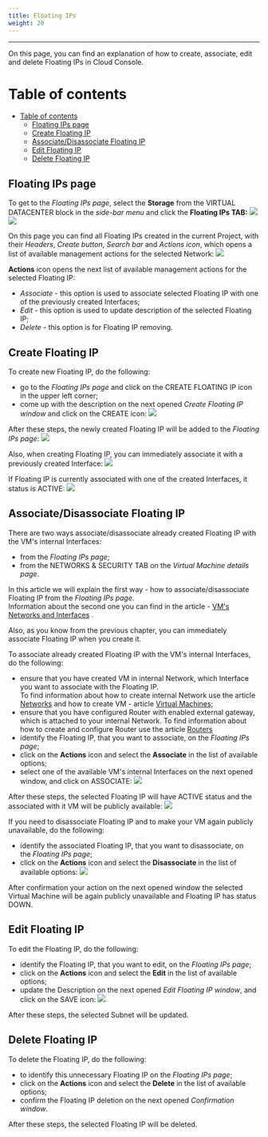 ```yaml
---
title: Floating IPs
weight: 20
---
```

___
On this page, you can find an explanation of how to create, associate, edit and delete Floating IPs in Cloud Console.

# Table of contents
- [Table of contents](#table-of-contents)
  - [Floating IPs page](#floating-ips-page)
  - [Create Floating IP](#create-floating-ip)
  - [Associate/Disassociate Floating IP](#associatedisassociate-floating-ip)
  - [Edit Floating IP](#edit-floating-ip)
  - [Delete Floating IP](#delete-floating-ip)

## Floating IPs page
To get to the *Floating IPs page*, select the **Storage** from the VIRTUAL DATACENTER block in the *side-bar menu* and click the **Floating IPs TAB:**
![](../../../assets/images/networks/net-1.png?width=15pc&classes=border,shadow) 
![](../../../assets/images/networks/net-2.png?width=20pc&classes=border,shadow) 

On this page you can find all Floating IPs created in the current Project, with their *Headers*, *Create button*, *Search bar* and *Actions icon*, which opens a list of available management actions for the selected Network:
![](../../../assets/images/networks/net-3.png?classes=border,shadow) 

**Actions** icon opens the next list of available management actions for the selected Floating IP:
- *Associate* - this option is used to associate selected Floating IP with one of the previously created Interfaces; 
- *Edit* - this option is used to update description of the selected Floating IP; 
- *Delete* - this option is for Floating IP removing.

## Create Floating IP
To create new Floating IP, do the following:
- go to the *Floating IPs page* and click on the CREATE FLOATING IP icon in the upper left corner;
- come up with the description on the next opened *Create Floating IP window* and click on the CREATE icon:
![](../../../assets/images/networks/net-4.png?width=35pc&classes=border,shadow) 

After these steps, the newly created Floating IP will be added to the *Floating IPs page*:
![](../../../assets/images/networks/net-5.png?classes=border,shadow)

Also, when creating Floating IP, you can immediately associate it with a previously created Interface:
![](../../../assets/images/networks/net-6.png?width=35pc&classes=border,shadow) 

If Floating IP is currently associated with one of the created Interfaces, it status is ACTIVE:
![](../../../assets/images/networks/net-7.png?classes=border,shadow)

## Associate/Disassociate Floating IP

There are two ways associate/disassociate already created Floating IP with the VM's internal Interfaces:
- from the *Floating IPs page*;
- from the NETWORKS & SECURITY TAB on the *Virtual Machine details page*.

In this article we will explain the first way - how to associate/disassociate Floating IP from the *Floating IPs page*.  
Information about the second one you can find in the article - [VM's Networks and Interfaces](https://docs.ventuscloud.eu/products/networking/manage-networksinterfaces/) .

Also, as you know from the previous chapter, you can immediately associate Floating IP when you create it.

To associate already created Floating IP with the VM's internal Interfaces, do the following:
- ensure that you have created VM in internal Network, which Interface you want to associate with the Floating IP.  
  To find information about how to create internal Network use the article [Networks](https://docs.ventuscloud.eu/products/networking/networks/) and how to create VM - article [Virtual Machines](https://docs.ventuscloud.eu/products/compute/virtual-machines/);
- ensure that you have configured Router with enabled external gateway, which is attached to your internal Network.
  To find information about how to create and configure Router use the article [Routers](https://docs.ventuscloud.eu/products/networking/routers/)
- identify the Floating IP, that you want to associate, on the *Floating IPs page*;
- click on the **Actions** icon and select the **Associate** in the list of available options;
- select one of the available VM's internal Interfaces on the next opened window, and click on ASSOCIATE:
![](../../../assets/images/networks/net-9.png?width=35pc&classes=border,shadow) 

After these steps, the selected Floating IP will have ACTIVE status and the associated with it VM will be publicly available:
![](../../../assets/images/networks/net-11.png&classes=border,shadow) 

If you need to disassociate Floating IP and to make your VM again publicly unavailable, do the following:
- identify the associated Floating IP, that you want to disassociate, on the *Floating IPs page*;
- click on the **Actions** icon and select the **Disassociate** in the list of available options:
![](../../../assets/images/networks/net-12.png&classes=border,shadow) 

After confirmation your action on the next opened window the selected Virtual Machine will be again publicly unavailable and Floating IP has status DOWN.

## Edit Floating IP

To edit the Floating IP, do the following:
- identify the Floating IP, that you want to edit, on the *Floating IPs page*;
- click on the **Actions** icon and select the **Edit** in the list of available options;
- update the Description on the next opened *Edit Floating IP window*, and click on the SAVE icon:
![](../../../assets/images/networks/net-8.png?width=40pc&classes=border,shadow) 

After these steps, the selected Subnet will be updated.

## Delete Floating IP
To delete the Floating IP, do the following:
- to identify this unnecessary Floating IP on the *Floating IPs page*;
- click on the **Actions** icon and select the **Delete** in the list of available options;
- confirm the Floating IP deletion on the next opened *Confirmation window*.  

After these steps, the selected Floating IP will be deleted.   

